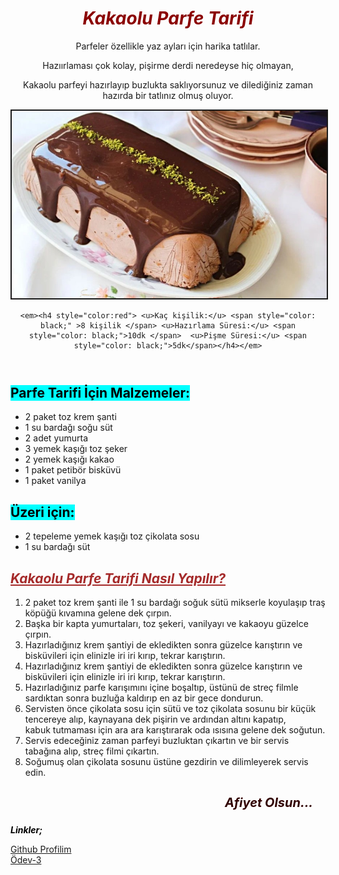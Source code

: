 <!DOCTYPE html>
<html lang="tr">
<head>
    <meta charset="UTF-8">
    <meta http-equiv="X-UA-Compatible" content="IE=edge">
    <meta name="viewport" content="width=device-width, initial-scale=1.0">
    <title>Kakaolu Parfe Tarifi</title>
</head>
<body>
<!-- Navbar - Start -->
<header>
    <strong> <em> <h1 style="color: darkred;">Kakaolu Parfe Tarifi</h1></em> </strong>
    <p>Parfeler özellikle yaz ayları için harika tatlılar.</p> <p>Hazıırlaması çok kolay, pişirme derdi neredeyse hiç olmayan, </p> <p>Kakaolu parfeyi hazırlayıp buzlukta saklıyorsunuz ve dilediğiniz zaman hazırda bir tatlınız olmuş oluyor.</p>
    <img width="600" height="300" src="Kakaolu Parfe Tarifi.jpg"border="2" alt="Kakaolu Parfe Tarifi ">

    <em><h4 style="color:red"> <u>Kaç kişilik:</u> <span style="color: black;" >8 kişilik </span> <u>Hazırlama Süresi:</u> <span style="color: black;">10dk </span>  <u>Pişme Süresi:</u> <span style="color: black;">5dk</span></h4></em>
</header>
<!-- Nevbar - End -->
<!-- Content - Start -->
    <!-- Article - Start -->
<section>
    <article>
        <h2 style="color: brown;"><mark style="background-color:cyan"> Parfe Tarifi İçin Malzemeler:</mark></h2>
        <ul>
            <li>2 paket toz krem şanti</li>
            <li>1 su bardağı soğu süt</li>
            <li>2 adet yumurta</li>
            <li>3 yemek kaşığı toz şeker</li>
            <li>2 yemek kaşığı kakao</li>
            <li>1 paket petibör bisküvü</li>
            <li>1 paket vanilya</li>
        </ul>
            <h2 style="color: rgb(165, 56, 42);"><mark style="background-color:cyan">Üzeri için:</mark></h2>
        <ul>
            <li>2 tepeleme yemek kaşığı toz çikolata sosu</li>
            <li>1 su bardağı süt</li>
        </ul>
            <strong><em><h2 style="color: brown;"><u>Kakaolu Parfe Tarifi Nasıl Yapılır?</u></h2></em></strong>
        <ol>
            <li>2 paket toz krem şanti ile 1 su bardağı soğuk sütü mikserle koyulaşıp traş köpüğü kıvamına gelene dek çırpın.</li>
            <li>Başka bir kapta yumurtaları, toz şekeri, vanilyayı ve kakaoyu güzelce çırpın.</li>
            <li>Hazırladığınız krem şantiyi de ekledikten sonra güzelce karıştırın ve bisküvileri için elinizle iri iri kırıp, tekrar karıştırın.</li>
            <li>Hazırladığınız krem şantiyi de ekledikten sonra güzelce karıştırın ve bisküvileri için elinizle iri iri kırıp, tekrar karıştırın.</li>
            <li>Hazırladığınız parfe karışımını içine boşaltıp, üstünü de streç filmle sardıktan sonra buzluğa kaldırıp en az bir gece dondurun.</li>
            <li>Servisten önce çikolata sosu için sütü ve toz çikolata sosunu bir küçük tencereye alıp, kaynayana dek pişirin ve ardından altını kapatıp,<br> kabuk tutmaması için ara ara karıştırarak oda ısısına gelene dek soğutun.
            </li>
            <li>Servis edeceğiniz zaman parfeyi buzluktan çıkartın ve bir servis tabağına alıp, streç filmi çıkartın.</li>
            <li>Soğumuş olan çikolata sosunu üstüne gezdirin ve dilimleyerek servis edin.</li>
        </ol>
<!-- Article - End -->
    <!-- Content - End -->
    </article>
</section>
<!-- Footer - Start -->
<footer>
        <h3 style="color: rgb(49, 1, 1); font-size: 20px; text-align: right; padding-right: 20px;"> <strong> <em>Afiyet Olsun...</em></strong><h3>
</footer>
<!-- Footer - End -->

<p><b style="color: black;"> <em>Linkler;</em> </b></p>
<a href="https://github.com/sukurerbay">Github Profilim</a> <br>
<a href="https://github.com/sukurerbay/ilk-web-sayfam-dev-3">Ödev-3</a>
</body>
</html
